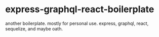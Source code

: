 # express-graphql-react-boilerplate
another boilerplate. mostly for personal use. express, graphql, react, sequelize, and maybe oath. 
